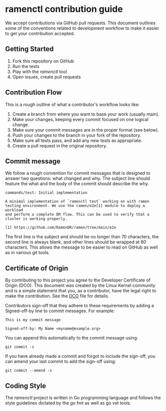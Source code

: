 <!--
SPDX-FileCopyrightText: The RamenDR authors
SPDX-License-Identifier: Apache-2.0
-->

# ramenctl contribution guide

We accept contributions via GitHub pull requests. This document outlines
some of the conventions related to development workflow to make it
easier to get your contribution accepted.

## Getting Started

1. Fork this repository on GitHub
1. Run the tests
1. Play with the *ramenctl* tool
1. Open issues, create pull requests

## Contribution Flow

This is a rough outline of what a contributor's workflow looks like:

1. Create a branch from where you want to base your work (usually main).
1. Make your changes, keeping every commit focused on one logical
   change.
1. Make sure your commit messages are in the proper format (see below).
1. Push your changes to the branch in your fork of the repository.
1. Make sure all tests pass, and add any new tests as appropriate.
1. Create a pull request in the original repository.

## Commit message

We follow a rough convention for commit messages that is designed to
answer two questions: what changed and why. The subject line should
feature the what and the body of the commit should describe the why.

```
commands/test: Initial implementation

A minimal implementation of `ramenctl test` working on with ramen
testing environment. We use the ramen/e2e[1] module to deploy a workload
and perform a complete DR flow. This can be used to verify that a
cluster is working properly.

[1] https://github.com/RamenDR/ramen/tree/main/e2e
```

The first line is the subject and should be no longer than 70
characters, the second line is always blank, and other lines should be
wrapped at 80 characters.  This allows the message to be easier to read
on GitHub as well as in various git tools.

## Certificate of Origin

By contributing to this project you agree to the Developer Certificate
of Origin (DCO). This document was created by the Linux Kernel community
and is a simple statement that you, as a contributor, have the legal
right to make the contribution. See the [DCO](DCO) file for details.

Contributors sign-off that they adhere to these requirements by adding a
Signed-off-by line to commit messages. For example:

```
This is my commit message

Signed-off-by: My Name <myname@example.org>
```

You can append this automatically to the commit message using:

```console
git commit -s
```

If you have already made a commit and forgot to include the sign-off,
you can amend your last commit to add the sign-off using:

```console
git commit --amend -s
```

## Coding Style

The *ramenctl* project is written in Go programming language and follows
the style guidelines dictated by the go fmt as well as go vet tools.
